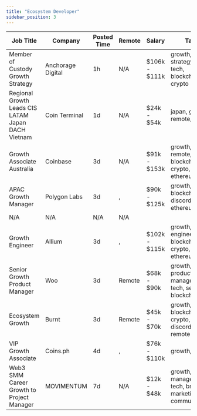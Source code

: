 ```yaml
---
title: "Ecosystem Developer"
sidebar_position: 3
---
```


| Job Title | Company | Posted Time | Remote | Salary | Tags | Apply Link |
|-----------|---------|-------------|--------|--------|------|------------|
| Member of Custody Growth Strategy | Anchorage Digital | 1h | N/A | $106k - $111k | growth, strategy, non tech, blockchain, crypto | [Apply](https://web3.career/member-of-custody-growth-strategy-anchorage/99484) |
| Regional Growth Leads CIS LATAM Japan DACH Vietnam | Coin Terminal | 1d | N/A | $24k - $54k | japan, growth, remote, crypto | [Apply](https://web3.career/regional-growth-leads-cis-latam-japan-dach-vietnam-coin-terminal/99448) |
| Growth Associate Australia | Coinbase | 3d | N/A | $91k - $153k | growth, remote, blockchain, crypto, ethereum | [Apply](https://web3.career/growth-associate-australia-coinbase/99332) |
| APAC Growth Manager | Polygon Labs | 3d | , | $90k - $125k | growth, blockchain, discord, ethereum | [Apply](https://web3.career/apac-growth-manager-polygonlabs/99270) |
| N/A | N/A | N/A | N/A |  |  | [Apply](https://web3.career/metana) |
| Growth Engineer | Allium | 3d | , | $102k - $115k | growth, engineer, blockchain, crypto, ethereum | [Apply](https://web3.career/growth-engineer-allium/99239) |
| Senior Growth Product Manager | Woo | 3d | Remote | $68k - $90k | growth, product manager, non tech, senior, blockchain | [Apply](https://web3.career/senior-growth-product-manager-woo/95664) |
| Ecosystem Growth | Burnt | 3d | Remote | $45k - $70k | growth, blockchain, crypto, discord, remote | [Apply](https://web3.career/ecosystem-growth-burnt/99194) |
| VIP Growth Associate | Coins.ph | 4d | , | $76k - $110k | growth, crypto | [Apply](https://web3.career/vip-growth-associate-coins/99184) |
| Web3 SMM Career Growth to Project Manager | MOVIMENTUM | 7d | N/A | $12k - $48k | growth, project manager, non tech, brand marketing, communication | [Apply](https://web3.career/web3-smm-career-growth-to-project-manager-movimentum/96142) |
